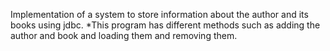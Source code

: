 Implementation of a system to store information about the author and its books using jdbc.
*This program has different methods such as adding the author and book and loading them and removing them.
